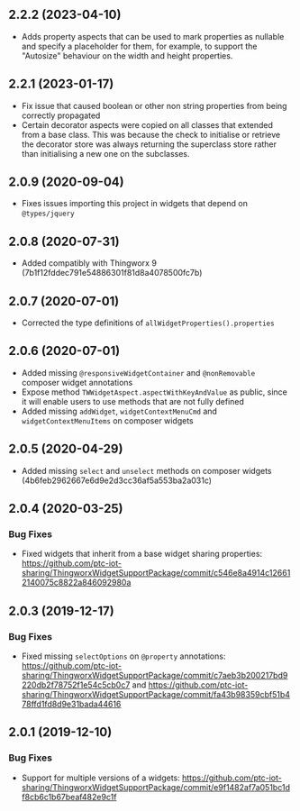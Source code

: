 ## 2.2.2 (2023-04-10)

- Adds property aspects that can be used to mark properties as nullable and specify a placeholder for them, for example, to support the "Autosize" behaviour on the width and height properties.

## 2.2.1 (2023-01-17)

- Fix issue that caused boolean or other non string properties from being correctly propagated
- Certain decorator aspects were copied on all classes that extended from a base class. This was because the check to initialise or retrieve the decorator store was always returning the superclass store rather than initialising a new one on the subclasses.

## 2.0.9 (2020-09-04)

- Fixes issues importing this project in widgets that depend on `@types/jquery`

## 2.0.8 (2020-07-31)

- Added compatibly with Thingworx 9 (7b1f12fddec791e54886301f81d8a4078500fc7b)

## 2.0.7 (2020-07-01)

- Corrected the type definitions of `allWidgetProperties().properties`

## 2.0.6 (2020-07-01)

- Added missing `@responsiveWidgetContainer` and `@nonRemovable` composer widget annotations
- Expose method `TWWidgetAspect.aspectWithKeyAndValue` as public, since it will enable users to use methods that are not fully defined
- Added missing `addWidget`, `widgetContextMenuCmd` and `widgetContextMenuItems` on composer widgets

## 2.0.5 (2020-04-29)

- Added missing `select` and `unselect` methods on composer widgets (4b6feb2962667e6d9e2d3cc36af5a553ba2a031c)

## 2.0.4 (2020-03-25)

### Bug Fixes

- Fixed widgets that inherit from a base widget sharing properties: https://github.com/ptc-iot-sharing/ThingworxWidgetSupportPackage/commit/c546e8a4914c126612140075c8822a846092980a

## 2.0.3 (2019-12-17)

### Bug Fixes

- Fixed missing `selectOptions` on `@property` annotations: https://github.com/ptc-iot-sharing/ThingworxWidgetSupportPackage/commit/c7aeb3b200217bd9220db2f78752f1e54c5cb0c7 and https://github.com/ptc-iot-sharing/ThingworxWidgetSupportPackage/commit/fa43b98359cbf51b478ffd1fd8d9e31bada44616

## 2.0.1 (2019-12-10)

### Bug Fixes

- Support for multiple versions of a widgets: https://github.com/ptc-iot-sharing/ThingworxWidgetSupportPackage/commit/e9f1482af7a051bc1df8cb6c1b67beaf482e9c1f
